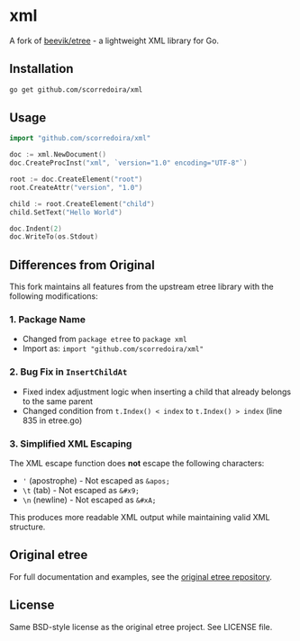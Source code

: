 # xml

A fork of [beevik/etree](https://github.com/beevik/etree) - a lightweight XML library for Go.

## Installation

```bash
go get github.com/scorredoira/xml
```

## Usage

```go
import "github.com/scorredoira/xml"

doc := xml.NewDocument()
doc.CreateProcInst("xml", `version="1.0" encoding="UTF-8"`)

root := doc.CreateElement("root")
root.CreateAttr("version", "1.0")

child := root.CreateElement("child")
child.SetText("Hello World")

doc.Indent(2)
doc.WriteTo(os.Stdout)
```

## Differences from Original

This fork maintains all features from the upstream etree library with the following modifications:

### 1. Package Name
- Changed from `package etree` to `package xml`
- Import as: `import "github.com/scorredoira/xml"`

### 2. Bug Fix in `InsertChildAt`
- Fixed index adjustment logic when inserting a child that already belongs to the same parent
- Changed condition from `t.Index() < index` to `t.Index() > index` (line 835 in etree.go)

### 3. Simplified XML Escaping
The XML escape function does **not** escape the following characters:
- `'` (apostrophe) - Not escaped as `&apos;`
- `\t` (tab) - Not escaped as `&#x9;`
- `\n` (newline) - Not escaped as `&#xA;`

This produces more readable XML output while maintaining valid XML structure.

## Original etree

For full documentation and examples, see the [original etree repository](https://github.com/beevik/etree).

## License

Same BSD-style license as the original etree project. See LICENSE file.
